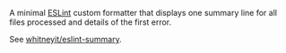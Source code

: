 A minimal [ESLint](http://eslint.org) custom formatter that displays one summary line for all files processed and details of the first error.

See [whitneyit/eslint-summary](https://github.com/whitneyit/eslint-summary).

